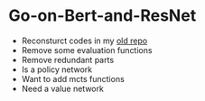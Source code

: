 # Go-on-Bert-and-ResNet

* Reconsturct codes in my [old repo](https://github.com/Vincent5201/BERT-for-GO-prediction)
* Remove some evaluation functions
* Remove redundant parts
* Is a policy network
* Want to add mcts functions
* Need a value network
